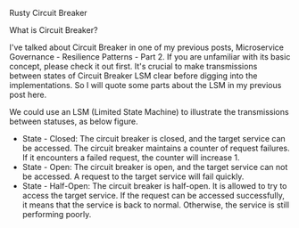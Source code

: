 Rusty Circuit Breaker

What is Circuit Breaker?

I've talked about Circuit Breaker in one of my previous posts, Microservice Governance - Resilience Patterns - Part 2. If you are unfamiliar with its basic concept, please check it out first.
It's crucial to make transmissions between states of Circuit Breaker LSM clear before digging into the implementations. So I will quote some parts about the LSM in my previous post here.

We could use an LSM (Limited State Machine) to illustrate the transmissions between statuses, as below figure.
* State - Closed: The circuit breaker is closed, and the target service can be accessed. The circuit breaker maintains a counter of request failures. If it encounters a failed request, the counter will increase 1.
* State - Open: The circuit breaker is open, and the target service can not be accessed. A request to the target service will fail quickly.
* State - Half-Open: The circuit breaker is half-open. It is allowed to try to access the target service. If the request can be accessed successfully, it means that the service is back to normal. Otherwise, the service is still performing poorly.

